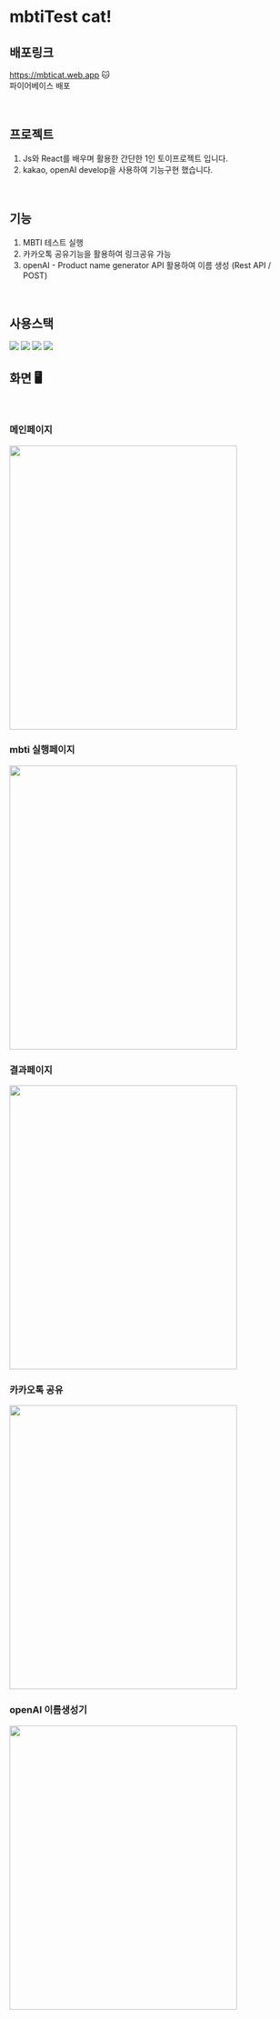 # mbtiTest cat!
## 배포링크 
https://mbticat.web.app 🐱
</br>파이어베이스 배포

</br>

## 프로젝트
1. Js와 React를 배우며 활용한 간단한 1인 토이프로젝트 입니다.
2. kakao, openAI develop을 사용하여 기능구현 했습니다.

</br>

## 기능
1. MBTI 테스트 실행
2. 카카오톡 공유기능을 활용하여 링크공유 가능
3. openAI - Product name generator API 활용하여 이름 생성 (Rest API / POST)

</br>

## 사용스택

<img src="https://img.shields.io/badge/JavaScript-F7DF1E?style=for-the-badge&logo=JavaScript&logoColor=white"/>
<img src="https://img.shields.io/badge/react-1572B6?style=for-the-badge&logo=react&logoColor=white"/>
<img src="https://img.shields.io/badge/git-E34C26?style=for-the-badge&logo=git&logoColor=white">
<img src="https://img.shields.io/badge/firebase-FFCA28?style=for-the-badge&logo=firebase&logoColor=white">


</br>

## 화면 🖥️
</br>

### 메인페이지
<img src="https://user-images.githubusercontent.com/96058996/220124622-a15bc67a-8487-4e20-b21b-ef7efb951a3e.png" width="400" height="500">

</br>

### mbti 실행페이지
<img src="https://user-images.githubusercontent.com/96058996/235835249-39945d92-6946-4daf-b70f-4e7795077d8b.gif" width="400" height="500">

</br>

### 결과페이지
<img src="https://user-images.githubusercontent.com/96058996/235834836-0664db01-63ed-4e9b-9797-4f15d19c5ca4.png" width="400" height="500">

</br>

### 카카오톡 공유
<img src="https://user-images.githubusercontent.com/96058996/235915626-d3d77540-fde5-4f18-9a98-fc416153e812.gif" width="400" height="500">

</br>

### openAI 이름생성기
<img src="https://user-images.githubusercontent.com/96058996/235835943-ec69ab04-7206-40b6-9f47-f92d9bdcf1f9.gif" width="400" height="500">



